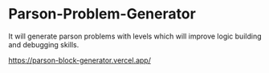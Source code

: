 # Parson-Problem-Generator
It will generate parson problems with levels which will improve logic building and debugging skills.

https://parson-block-generator.vercel.app/
